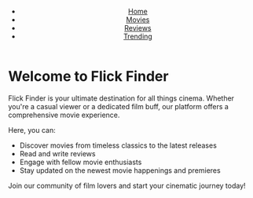 <!DOCTYPE html>
<html lang="en">
<head>
    <meta charset="UTF-8">
    <meta name="viewport" content="width=device-width, initial-scale=1.0">
    <title>Flick Finder - Home</title>
</head>
<body>
    <header>
        <nav>
            <ul>
                <li><a href="index.html">Home</a></li>
                <li><a href="movies.html">Movies</a></li>
                <li><a href="reviews.html">Reviews</a></li>
                <li><a href="trending.html">Trending</a></li>
            </ul>
        </nav>
    </header>
    <main>
        <h1>Welcome to Flick Finder</h1>
        <p>Flick Finder is your ultimate destination for all things cinema. Whether you're a casual viewer or a dedicated film buff, our platform offers a comprehensive movie experience.</p>
        <p>Here, you can:</p>
        <ul>
            <li>Discover movies from timeless classics to the latest releases</li>
            <li>Read and write reviews</li>
            <li>Engage with fellow movie enthusiasts</li>
            <li>Stay updated on the newest movie happenings and premieres</li>
        </ul>
        <p>Join our community of film lovers and start your cinematic journey today!</p>
    </main>
</body>
</html>
